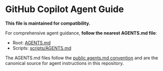 # GitHub Copilot Agent Guide

**This file is maintained for compatibility.**

For comprehensive agent guidance, **follow the nearest AGENTS.md file**:

- Root: [AGENTS.md](AGENTS.md)
- Scripts: [scripts/AGENTS.md](scripts/AGENTS.md)

The AGENTS.md files follow the [public agents.md convention](https://github.com/anthropics/claude-code) and are the canonical source for agent instructions in this repository.
